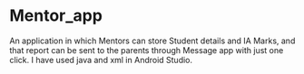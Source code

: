 # Mentor_app
An application in which Mentors can store Student details and IA Marks, and that report can be sent to the parents through Message app with just
one click. I have used java and xml in Android Studio.
